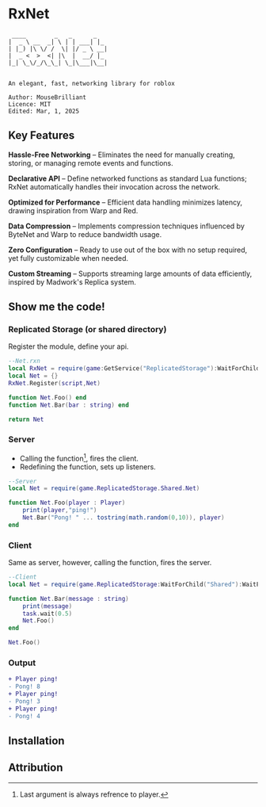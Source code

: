 # RxNet

```
 ____        _   _      _   
|  _ \ __  _| \ | | ___| |_ 
| |_) |\ \/ /  \| |/ _ \ __|
|  _ <  >  <| |\  |  __/ |_ 
|_| \_\/_/\_\_| \_|\___|\__|


An elegant, fast, networking library for roblox

Author: MouseBrilliant
Licence: MIT
Edited: Mar, 1, 2025
```

## Key Features

__Hassle-Free Networking__ – Eliminates the need for manually creating, storing, or managing remote events and functions.

__Declarative API__ – Define networked functions as standard Lua functions; RxNet automatically handles their invocation across the network.

__Optimized for Performance__ – Efficient data handling minimizes latency, drawing inspiration from Warp and Red.

__Data Compression__ – Implements compression techniques influenced by ByteNet and Warp to reduce bandwidth usage.

__Zero Configuration__ – Ready to use out of the box with no setup required, yet fully customizable when needed.

__Custom Streaming__ – Supports streaming large amounts of data efficiently, inspired by Madwork's Replica system.
## Show me the code!

### Replicated Storage (or shared directory)

Register the module, define your api.

```lua
--Net.rxn
local RxNet = require(game:GetService("ReplicatedStorage"):WaitForChild("RxNet"))
local Net = {}
RxNet.Register(script,Net)

function Net.Foo() end
function Net.Bar(bar : string) end

return Net
```

### Server

- Calling the function[^1], fires the client.
- Redefining the function, sets up listeners.

[^1]: Last argument is always refrence to player.

```lua
--Server
local Net = require(game.ReplicatedStorage.Shared.Net)

function Net.Foo(player : Player)
    print(player,"ping!")
    Net.Bar("Pong! " ... tostring(math.random(0,10)), player)
end
```

### Client

Same as server, however, calling the function, fires the server.


```lua
--Client
local Net = require(game.ReplicatedStorage:WaitForChild("Shared"):WaitForChild("Net"))

function Net.Bar(message : string)
    print(message)
    task.wait(0.5)
    Net.Foo()
end

Net.Foo()
```

### Output

```diff
+ Player ping!
- Pong! 8
+ Player ping!
- Pong! 3
+ Player ping!
- Pong! 4
```

## Installation




## Attribution

